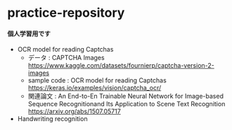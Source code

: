 # practice-repository

#### 個人学習用です
- OCR model for reading Captchas
  - データ : CAPTCHA Images https://www.kaggle.com/datasets/fournierp/captcha-version-2-images
  - sample code : OCR model for reading Captchas https://keras.io/examples/vision/captcha_ocr/
  - 関連論文 : An End-to-En Trainable Neural Network for Image-based Sequence Recognitionand Its Application to Scene Text Recognition https://arxiv.org/abs/1507.05717
- Handwriting recognition
